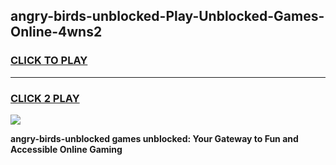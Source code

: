 
## angry-birds-unblocked-Play-Unblocked-Games-Online-4wns2
<h3>
<a href="https://premium76.site?title=angry-birds-unblocked&ref=25A">CLICK TO PLAY</a></h3>
<hr>

<h3>
<a href="https://premium76.site?title=angry-birds-unblocked&ref=25A">CLICK 2 PLAY</a>
  
</h3>

<a href="https://premium76.site?title=angry-birds-unblocked&ref=25A"><img src="https://clearcache.store/games.png"></a>


**angry-birds-unblocked games unblocked: Your Gateway to Fun and Accessible Online Gaming**
